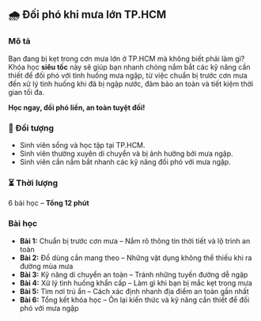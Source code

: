 ## 🌧️ Đối phó khi mưa lớn TP.HCM  

### Mô tả  
Bạn đang bị kẹt trong cơn mưa lớn ở TP.HCM mà không biết phải làm gì?  
Khóa học **siêu tốc** này sẽ giúp bạn nhanh chóng nắm bắt các kỹ năng cần thiết để đối phó với tình huống mưa ngập, từ việc chuẩn bị trước cơn mưa đến xử lý tình huống khi đã bị ngập nước, đảm bảo an toàn và tiết kiệm thời gian tối đa.  

**Học ngay, đối phó liền, an toàn tuyệt đối!**  

### 🎯 Đối tượng  
- Sinh viên sống và học tập tại TP.HCM.  
- Sinh viên thường xuyên di chuyển và bị ảnh hưởng bởi mưa ngập.  
- Sinh viên cần nắm bắt nhanh các kỹ năng đối phó với mưa ngập.  

### ⏳ Thời lượng  
6 bài học – **Tổng 12 phút**  

### Bài học  
- **Bài 1:** Chuẩn bị trước cơn mưa – Nắm rõ thông tin thời tiết và lộ trình an toàn  
- **Bài 2:** Đồ dùng cần mang theo – Những vật dụng không thể thiếu khi ra đường mùa mưa  
- **Bài 3:** Kỹ năng di chuyển an toàn – Tránh những tuyến đường dễ ngập  
- **Bài 4:** Xử lý tình huống khẩn cấp – Làm gì khi bạn bị mắc kẹt trong mưa  
- **Bài 5:** Tìm nơi trú ẩn – Cách xác định nhanh địa điểm an toàn gần nhất  
- **Bài 6:** Tổng kết khóa học – Ôn lại kiến thức và kỹ năng cần thiết để đối phó với mưa ngập